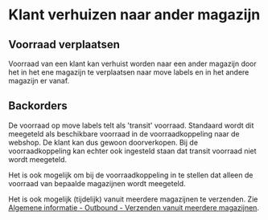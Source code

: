 # Klant verhuizen naar ander magazijn

## Voorraad verplaatsen

Voorraad van een klant kan verhuist worden naar een ander magazijn door het in het ene magazijn te verplaatsen naar move labels en in het andere magazijn er vanaf.

## Backorders

De voorraad op move labels telt als 'transit' voorraad. Standaard wordt dit meegeteld als beschikbare voorraad in de voorraadkoppeling naar de webshop. De klant kan dus gewoon doorverkopen. Bij de voorraadkoppeling kan echter ook ingesteld staan dat transit voorraad niet wordt meegeteld.

Het is ook mogelijk om bij de voorraadkoppeling in te stellen dat alleen de voorraad van bepaalde magazijnen wordt meegeteld.

Het is ook mogelijk (tijdelijk) vanuit meerdere magazijnen te verzenden. Zie [Algemene informatie - Outbound - Verzenden vanuit meerdere magazijnen](../../../Algemene-informatie/Outbound#verzenden-vanuit-meerdere-magazijnen).
